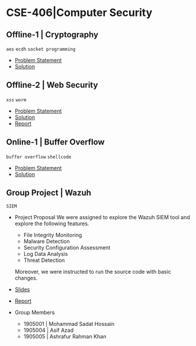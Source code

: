 # CSE-406|Computer Security

## Offline-1 | Cryptography
`aes` `ecdh` `socket programming`
- [Problem Statement](/cryptography/resources/problem_spec.pdf)
- [Solution](/cryptography/code/)

## Offline-2 | Web Security
`xss` `worm` 
- [Problem Statement](/web-security/problem_spec.pdf)
- [Solution](/web-security/)
- [Report](/web-security/1905004_report.pdf)

## Online-1 | Buffer Overflow
`buffer overflow` `shellcode`
- [Problem Statement](/buffer-overflow/problem_spec.pdf)
- [Solution](/buffer-overflow/1905004.py)

## Group Project | Wazuh
`SIEM`
- Project Proposal
We were assigned to explore the Wazuh SIEM tool and explore the following features.
    - File Integrity Monitoring
    - Malware Detection
    - Security Configuration Assessment
    - Log Data Analysis
    - Threat Detection

    Moreover, we were instructed to run the source code with basic changes.
- [Slides](/wazuh/1905001_1905004_1905005_Wazuh_Slide.pptx)
- [Report](/wazuh/1905001_1905004_1905005_Wazuh_Report.pdf)
- Group Members
    - 1905001 | Mohammad Sadat Hossain
    - 1905004 | Asif Azad
    - 1905005 | Ashrafur Rahman Khan

